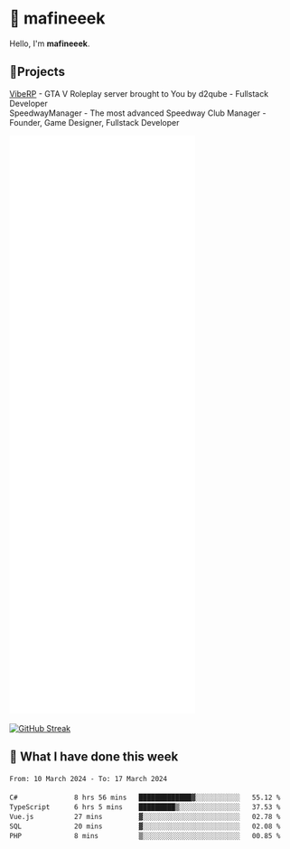 # 👋 mafineeek
Hello, I'm **mafineeek**.

## 📝Projects

[VibeRP](https://v-rp.pl) - GTA V Roleplay server brought to You by d2qube - Fullstack Developer<br/>
SpeedwayManager - The most advanced Speedway Club Manager - Founder, Game Designer, Fullstack Developer


![](./github-metrics.svg)

[![GitHub Streak](https://streak-stats.demolab.com/?user=mafineeek)](https://git.io/streak-stats)

## 📰 What I have done this week
<!--START_SECTION:waka-->

```txt
From: 10 March 2024 - To: 17 March 2024

C#              8 hrs 56 mins   █████████████▓░░░░░░░░░░░   55.12 %
TypeScript      6 hrs 5 mins    █████████▒░░░░░░░░░░░░░░░   37.53 %
Vue.js          27 mins         ▓░░░░░░░░░░░░░░░░░░░░░░░░   02.78 %
SQL             20 mins         ▓░░░░░░░░░░░░░░░░░░░░░░░░   02.08 %
PHP             8 mins          ▒░░░░░░░░░░░░░░░░░░░░░░░░   00.85 %
```

<!--END_SECTION:waka-->
